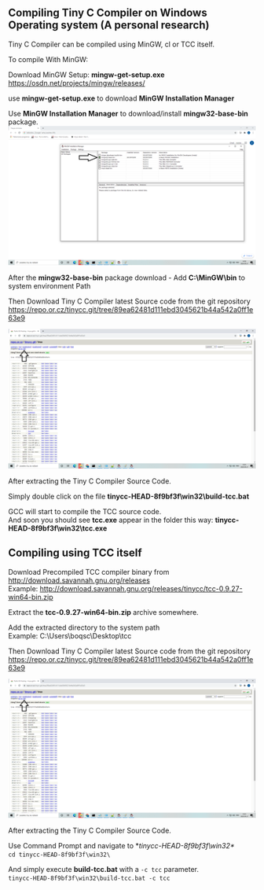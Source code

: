 ## Compiling Tiny C Compiler on Windows Operating system (A personal research)
Tiny C Compiler can be compiled using MinGW, cl or TCC itself. 

To compile With MinGW:

Download MinGW Setup: **mingw-get-setup.exe**  
https://osdn.net/projects/mingw/releases/

use **mingw-get-setup.exe** to download **MinGW Installation Manager**

Use **MinGW Installation Manager** to download/install **mingw32-base-bin** package.
![](MinGW%20Installation%20Manager.png)

After the **mingw32-base-bin** package download - Add **C:\MinGW\bin** to system environment Path



Then Download Tiny C Compiler latest Source code from the git repository
https://repo.or.cz/tinycc.git/tree/89ea62481d111ebd3045621b44a542a0ff1e63e9

![](TCC-git-repository.png)

After extracting the Tiny C Compiler Source Code.

Simply double click on the file  **tinycc-HEAD-8f9bf3f\win32\build-tcc.bat**

GCC will start to compile the TCC source code.  
And soon you should see **tcc.exe**  appear in the folder this way: **tinycc-HEAD-8f9bf3f\win32\tcc.exe**


## Compiling using TCC itself

Download Precompiled TCC compiler binary from http://download.savannah.gnu.org/releases  
Example: http://download.savannah.gnu.org/releases/tinycc/tcc-0.9.27-win64-bin.zip

Extract the **tcc-0.9.27-win64-bin.zip** archive somewhere.

Add the extracted directory to the system path  
Example: C:\Users\boqsc\Desktop\tcc  

Then Download Tiny C Compiler latest Source code from the git repository
https://repo.or.cz/tinycc.git/tree/89ea62481d111ebd3045621b44a542a0ff1e63e9

![](TCC-git-repository.png)

After extracting the Tiny C Compiler Source Code.  


Use Command Prompt and navigate to **tinycc-HEAD-8f9bf3f\win32\**  
`cd tinycc-HEAD-8f9bf3f\win32\`  

And simply execute **build-tcc.bat** with a `-c tcc` parameter.  
`tinycc-HEAD-8f9bf3f\win32\build-tcc.bat -c tcc`  


